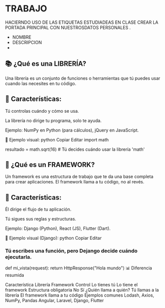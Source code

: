 # TRABAJO
HACIERNDO USO DE LAS ETIQUETAS  ESTUDIADEAS EN CLASE CREAR LA PORTADA PRINCIPAL CON NUESTROSDATOS PERSONALES .
- NOMBRE
- DESCRIPCION
-  

## 📚 ¿Qué es una LIBRERÍA?
Una librería es un conjunto de funciones o herramientas que tú puedes usar cuando las necesites en tu código.

## 🔑 Características:
Tú controlas cuándo y cómo se usa.

La librería no dirige tu programa, solo te ayuda.

Ejemplo: NumPy en Python (para cálculos), jQuery en JavaScript.

🧠 Ejemplo visual:
python
Copiar
Editar
import math

resultado = math.sqrt(16)  # Tú decides cuándo usar la librería 'math'
## 🧱 ¿Qué es un FRAMEWORK?
Un framework es una estructura de trabajo que te da una base completa para crear aplicaciones.
El framework llama a tu código, no al revés.

## 🔑 Características:
Él dirige el flujo de tu aplicación.

Tú sigues sus reglas y estructuras.

Ejemplo: Django (Python), React (JS), Flutter (Dart).

🧠 Ejemplo visual (Django):
python
Copiar
Editar
### Tú escribes una función, pero Dejango decide cuándo ejecutarla.
def mi_vista(request):
    return HttpResponse("Hola mundo")
📊 Diferencia resumida

Característica	Librería	Framework
Control	Lo tienes tú	Lo tiene el framework
Estructura obligatoria	No	Sí
¿Quién llama a quién?	Tú llamas a la librería	El framework llama a tu código
Ejemplos comunes	Lodash, Axios, NumPy, Pandas	Angular, Laravel, Django, Flutter

